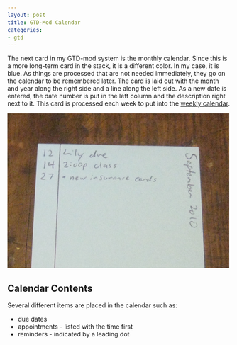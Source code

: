 ```yaml
---
layout: post
title: GTD-Mod Calendar
categories:
- gtd
---
```


The next card in my GTD-mod system is the monthly calendar.  Since this is a more long-term card in the stack, it is a different color.  In my case, it is blue.  As things are processed that are not needed immediately, they go on the calendar to be remembered later.  The card is laid out with the month and year along the right side and a line along the left side.  As a new date is entered, the date number is put in the left column and the description right next to it.  This card is processed each week to put into the [weekly calendar](/gtd/2010/06/03/gtd-mod-weekly-calendar.html).

![GTD-mod Calendar](/images/gtd-mod-calendar.png)

Calendar Contents
-----------------
Several different items are placed in the calendar such as:
* due dates
* appointments - listed with the time first
* reminders - indicated by a leading dot
